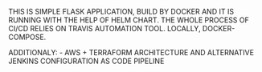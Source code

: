 THIS IS SIMPLE FLASK APPLICATION, BUILD BY DOCKER AND IT IS RUNNING WITH THE HELP OF HELM CHART. THE WHOLE PROCESS OF CI/CD RELIES ON TRAVIS AUTOMATION TOOL. LOCALLY, DOCKER-COMPOSE. 

ADDITIONALY:
    - AWS + TERRAFORM ARCHITECTURE AND ALTERNATIVE JENKINS CONFIGURATION AS CODE PIPELINE